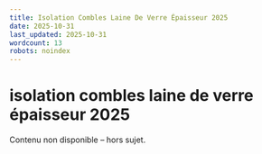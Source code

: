 ```yaml
---
title: Isolation Combles Laine De Verre Épaisseur 2025
date: 2025-10-31
last_updated: 2025-10-31
wordcount: 13
robots: noindex
---
```


# isolation combles laine de verre épaisseur 2025

Contenu non disponible – hors sujet.